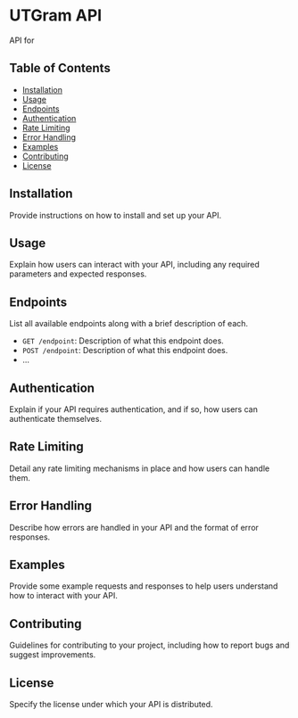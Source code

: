 # UTGram API
API for 

## Table of Contents

- [Installation](#installation)
- [Usage](#usage)
- [Endpoints](#endpoints)
- [Authentication](#authentication)
- [Rate Limiting](#rate-limiting)
- [Error Handling](#error-handling)
- [Examples](#examples)
- [Contributing](#contributing)
- [License](#license)

## Installation

Provide instructions on how to install and set up your API.

## Usage

Explain how users can interact with your API, including any required parameters and expected responses.

## Endpoints

List all available endpoints along with a brief description of each.

- `GET /endpoint`: Description of what this endpoint does.
- `POST /endpoint`: Description of what this endpoint does.
- ...

## Authentication

Explain if your API requires authentication, and if so, how users can authenticate themselves.

## Rate Limiting

Detail any rate limiting mechanisms in place and how users can handle them.

## Error Handling

Describe how errors are handled in your API and the format of error responses.

## Examples

Provide some example requests and responses to help users understand how to interact with your API.

## Contributing

Guidelines for contributing to your project, including how to report bugs and suggest improvements.

## License

Specify the license under which your API is distributed.
